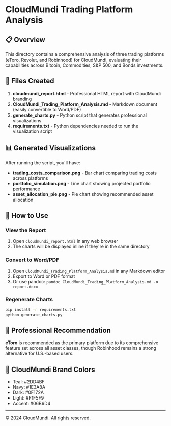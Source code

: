# CloudMundi Trading Platform Analysis

## 📋 Overview
This directory contains a comprehensive analysis of three trading platforms (eToro, Revolut, and Robinhood) for CloudMundi, evaluating their capabilities across Bitcoin, Commodities, S&P 500, and Bonds investments.

## 📁 Files Created

1. **cloudmundi_report.html** - Professional HTML report with CloudMundi branding
2. **CloudMundi_Trading_Platform_Analysis.md** - Markdown document (easily convertible to Word/PDF)
3. **generate_charts.py** - Python script that generates professional visualizations
4. **requirements.txt** - Python dependencies needed to run the visualization script

## 📊 Generated Visualizations

After running the script, you'll have:
- **trading_costs_comparison.png** - Bar chart comparing trading costs across platforms
- **portfolio_simulation.png** - Line chart showing projected portfolio performance
- **asset_allocation_pie.png** - Pie chart showing recommended asset allocation

## 🚀 How to Use

### View the Report
1. Open `cloudmundi_report.html` in any web browser
2. The charts will be displayed inline if they're in the same directory

### Convert to Word/PDF
1. Open `CloudMundi_Trading_Platform_Analysis.md` in any Markdown editor
2. Export to Word or PDF format
3. Or use pandoc: `pandoc CloudMundi_Trading_Platform_Analysis.md -o report.docx`

### Regenerate Charts
```bash
pip install -r requirements.txt
python generate_charts.py
```

## 💼 Professional Recommendation
**eToro** is recommended as the primary platform due to its comprehensive feature set across all asset classes, though Robinhood remains a strong alternative for U.S.-based users.

## 🎨 CloudMundi Brand Colors
- Teal: #2DD4BF
- Navy: #1E3A8A
- Dark: #0F172A
- Light: #F1F5F9
- Accent: #06B6D4

---
© 2024 CloudMundi. All rights reserved. 